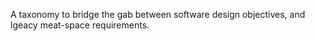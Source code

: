 A taxonomy to bridge the gab between software design objectives, and lgeacy meat-space requirements.
